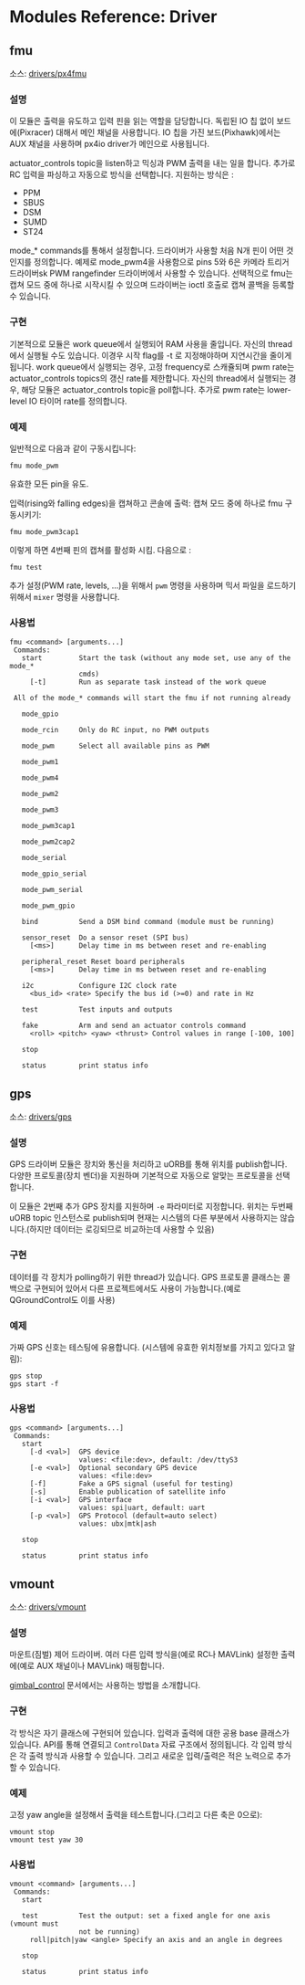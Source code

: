 # Modules Reference: Driver
## fmu
소스: [drivers/px4fmu](https://github.com/PX4/Firmware/tree/master/src/drivers/px4fmu)


### 설명
이 모듈은 출력을 유도하고 입력 핀을 읽는 역할을 담당합니다. 독립된 IO 칩 없이 보드에(Pixracer) 대해서 메인 채널을 사용합니다. IO 칩을 가진 보드(Pixhawk)에서는 AUX 채널을 사용하며 px4io driver가 메인으로 사용됩니다.

actuator_controls topic을 listen하고 믹싱과 PWM 출력을 내는 일을 합니다.
추가로 RC 입력을 파싱하고 자동으로 방식을 선택합니다. 지원하는 방식은 :
- PPM
- SBUS
- DSM
- SUMD
- ST24

mode_* commands를 통해서 설정합니다. 드라이버가 사용할 처음 N개 핀이 어떤 것인지를 정의합니다.
예제로 mode_pwm4을 사용함으로 pins 5와 6은 카메라 트리거 드라이버sk PWM rangefinder 드라이버에서 사용할 수 있습니다. 선택적으로 fmu는 캡쳐 모드 중에 하나로 시작시킬 수 있으며 드라이버는 ioctl 호출로 캡쳐 콜백을 등록할 수 있습니다.

### 구현
기본적으로 모듈은 work queue에서 실행되어 RAM 사용을 줄입니다. 자신의 thread에서 실행될 수도 있습니다. 이경우 시작 flag를 -t 로 지정해야하며 지연시간을 줄이게 됩니다. work queue에서 실행되는 경우, 고정 frequency로 스캐쥴되며 pwm rate는  actuator_controls topics의 갱신 rate를 제한합니다. 자신의 thread에서 실행되는 경우, 해당 모듈은 actuator_controls topic을 poll합니다.
추가로 pwm rate는 lower-level IO 타이머 rate를 정의합니다.

### 예제
일반적으로 다음과 같이 구동시킵니다:
```
fmu mode_pwm
```
유효한 모든 pin을 유도.

입력(rising와 falling edges)을 캡쳐하고 콘솔에 출력: 캡쳐 모드 중에 하나로 fmu 구동시키기:
```
fmu mode_pwm3cap1
```
이렇게 하면 4번째 핀의 캡쳐를 활성화 시킴. 다음으로 :
```
fmu test
```
추가 설정(PWM rate, levels, ...)을 위해서 `pwm` 명령을 사용하며 믹서 파일을 로드하기 위해서 `mixer` 명령을 사용합니다.

### 사용법
```
fmu <command> [arguments...]
 Commands:
   start         Start the task (without any mode set, use any of the mode_*
                 cmds)
     [-t]        Run as separate task instead of the work queue

 All of the mode_* commands will start the fmu if not running already

   mode_gpio

   mode_rcin     Only do RC input, no PWM outputs

   mode_pwm      Select all available pins as PWM

   mode_pwm1

   mode_pwm4

   mode_pwm2

   mode_pwm3

   mode_pwm3cap1

   mode_pwm2cap2

   mode_serial

   mode_gpio_serial

   mode_pwm_serial

   mode_pwm_gpio

   bind          Send a DSM bind command (module must be running)

   sensor_reset  Do a sensor reset (SPI bus)
     [<ms>]      Delay time in ms between reset and re-enabling

   peripheral_reset Reset board peripherals
     [<ms>]      Delay time in ms between reset and re-enabling

   i2c           Configure I2C clock rate
     <bus_id> <rate> Specify the bus id (>=0) and rate in Hz

   test          Test inputs and outputs

   fake          Arm and send an actuator controls command
     <roll> <pitch> <yaw> <thrust> Control values in range [-100, 100]

   stop

   status        print status info
```
## gps
소스: [drivers/gps](https://github.com/PX4/Firmware/tree/master/src/drivers/gps)


### 설명
GPS 드라이버 모듈은 장치와 통신을 처리하고 uORB를 통해 위치를 publish합니다. 다양한 프로토콜(장치 벤더)을 지원하며 기본적으로 자동으로 알맞는 프로토콜을 선택합니다.

이 모듈은 2번째 추가 GPS 장치를 지원하며 `-e` 파라미터로 지정합니다. 위치는 두번째 uORB topic 인스턴스로 publish되며 현재는 시스템의 다른 부분에서 사용하지는 않습니다.(하지만 데이터는 로깅되므로 비교하는데 사용할 수 있음)

### 구현
데이터를 각 장치가 polling하기 위한 thread가 있습니다. GPS 프로토콜 클래스는 콜백으로 구현되어 있어서 다른 프로젝트에서도 사용이 가능합니다.(예로 QGroundControl도 이를 사용)

### 예제
가짜 GPS 신호는 테스팅에 유용합니다. (시스템에 유효한 위치정보를 가지고 있다고 알림):
```
gps stop
gps start -f
```

### 사용법
```
gps <command> [arguments...]
 Commands:
   start
     [-d <val>]  GPS device
                 values: <file:dev>, default: /dev/ttyS3
     [-e <val>]  Optional secondary GPS device
                 values: <file:dev>
     [-f]        Fake a GPS signal (useful for testing)
     [-s]        Enable publication of satellite info
     [-i <val>]  GPS interface
                 values: spi|uart, default: uart
     [-p <val>]  GPS Protocol (default=auto select)
                 values: ubx|mtk|ash

   stop

   status        print status info
```
## vmount
소스: [drivers/vmount](https://github.com/PX4/Firmware/tree/master/src/drivers/vmount)


### 설명
마운트(짐벌) 제어 드라이버. 여러 다른 입력 방식을(예로 RC나 MAVLink) 설정한 출력에(예로 AUX 채널이나 MAVLink) 매핑합니다.

[gimbal_control](https://dev.px4.io/en/advanced/gimbal_control.html) 문서에서는 사용하는 방법을 소개합니다.

### 구현
각 방식은 자기 클래스에 구현되어 있습니다. 입력과 출력에 대한 공용 base 클래스가 있습니다. API를 통해 연결되고 `ControlData` 자료 구조에서 정의됩니다. 각 입력 방식은 각 출력 방식과 사용할 수 있습니다. 그리고 새로운 입력/출력은 적은 노력으로 추가할 수 있습니다.

### 예제
고정 yaw angle을 설정해서 출력을 테스트합니다.(그리고 다른 축은 0으로):
```
vmount stop
vmount test yaw 30
```

### 사용법
```
vmount <command> [arguments...]
 Commands:
   start

   test          Test the output: set a fixed angle for one axis (vmount must
                 not be running)
     roll|pitch|yaw <angle> Specify an axis and an angle in degrees

   stop

   status        print status info
```
